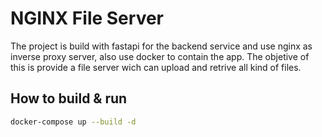 # NGINX File Server

The project is build with fastapi for the backend service and use nginx as inverse proxy server, also use docker to contain the app. The objetive
of this is provide a file server wich can upload and retrive all kind of files.

## How to build & run

```bash
docker-compose up --build -d
```
